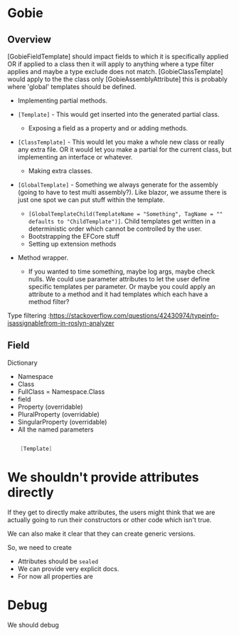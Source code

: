 # Gobie

## Overview


[GobieFieldTemplate] should impact fields to which it is specifically applied OR if applied to a class then it will apply to anything where a type filter applies and maybe a type exclude does not match.
[GobieClassTemplate] would apply to the the class only
[GobieAssemblyAttribute] this is probably where 'global' templates should be defined.


* Implementing partial methods.


* `[Template]` - This would get inserted into the generated partial class.
  * Exposing a field as a property and or adding methods.
* `[ClassTemplate]` - This would let you make a whole new class or really any extra file. OR it would let you make a partial for the current class, but implementing an interface or whatever.
  * Making extra classes.
* `[GlobalTemplate]` - Something we always generate for the assembly (going to have to test multi assembly?). Like blazor, we assume there is just one spot we can put stuff within the template.
  * `[GlobalTemplateChild(TemplateName = "Something", TagName = "" defaults to "ChildTemplate")]`. Child templates get written in a deterministic order which cannot be controlled by the user.
  * Bootstrapping the EFCore stuff
  * Setting up extension methods
* Method wrapper. 
  * If you wanted to time something, maybe log args, maybe check nulls. We could use parameter attributes to let the user define specific templates per parameter. Or maybe you could apply an attribute to a method and it had templates which each have a method filter? 

Type filtering :https://stackoverflow.com/questions/42430974/typeinfo-isassignablefrom-in-roslyn-analyzer

## Field

Dictionary
* Namespace
* Class
* FullClass = Namespace.Class
* field
* Property (overridable)
* PluralProperty (overridable)
* SingularProperty (overridable)
* All the named parameters




``` csharp

    [Template]
```


# We shouldn't provide attributes directly

If they get to directly make attributes, the users might think that we are actually going to run their constructors or other code which isn't true.

We can also make it clear that they can create generic versions.

So, we need to create
* Attributes should be `sealed`
* We can provide very explicit docs.
* For now all properties are 


# Debug

We should debug 